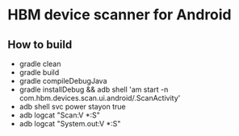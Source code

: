 # HBM device scanner for Android
## How to build
* gradle clean
* gradle build
* gradle compileDebugJava
* gradle installDebug &amp;&amp; adb shell 'am start -n com.hbm.devices.scan.ui.android/.ScanActivity'
* adb shell svc power stayon true
* adb logcat "Scan:V *:S"
* adb logcat "System.out:V *:S"

